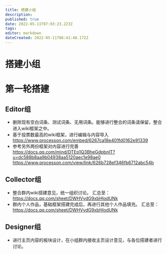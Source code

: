 ```yaml
---
title: 搭建小组
description: 
published: true
date: 2022-05-11T07:03:23.223Z
tags: 
editor: markdown
dateCreated: 2022-05-11T06:41:48.172Z
---
```


# 搭建小组



# 第一轮搭建

 ## Editor组
 - 删除现有空白词条、测试词条、无用词条。能够进行整合的词条请保留，整合进入wiki框架之中。
 - 基于投票数最高的wiki框架，进行编辑与内容导入
 https://www.processon.com/embed/6267ca18e401fd0162e91339
 - 参考另外两份框架对内容进行完善
 https://docs.qq.com/mind/DTEp1Q3BheGdpbnlT?u=dc588b8aa9b04938aa5120aec1e98ae0
 https://www.processon.com/view/link/626b728ef346fb6712abc54b

 ## Collector组
 - 整合群内wiki搭建意见，统一组织讨论。
 汇总至：https://docs.qq.com/sheet/DWHVydG9xbHlodUNk
 - 群内个人作品，基础框架搭建完成后，再进行其他个人作品填充。
 汇总至：https://docs.qq.com/sheet/DWHVydG9xbHlodUNk


 ## Designer组
-  进行主页内容的板块设计，在小组群内接收主页设计意见，与各位搭建者进行讨论。

